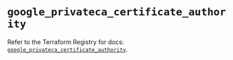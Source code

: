 # `google_privateca_certificate_authority`

Refer to the Terraform Registry for docs: [`google_privateca_certificate_authority`](https://registry.terraform.io/providers/hashicorp/google-beta/6.14.0/docs/resources/google_privateca_certificate_authority).

